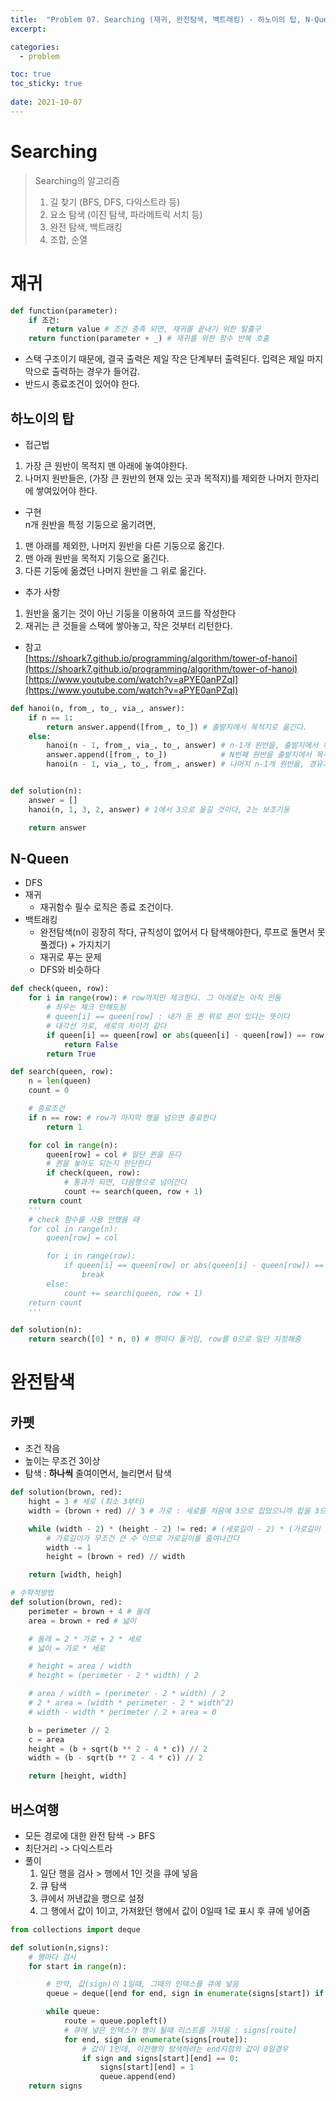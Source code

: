 ```yaml
---
title:  "Problem 07. Searching (재귀, 완전탐색, 백트래킹) - 하노이의 탑, N-Queen, 카펫, 버스여행"
excerpt:

categories:
  - problem

toc: true
toc_sticky: true
 
date: 2021-10-07
---
```


# Searching

> Searching의 알고리즘
> 
> 1.  길 찾기 (BFS, DFS, 다익스트라 등)
> 2.  요소 탐색 (이진 탐색, 파라메트릭 서치 등)
> 3.  완전 탐색, 백트래킹
> 4.  조합, 순열

# 재귀

```python
def function(parameter):
    if 조건:
        return value # 조건 충족 되면, 재귀를 끝내기 위한 탈출구
    return function(parameter + _) # 재귀를 위한 함수 반복 호출
```

-   스택 구조이기 때문에, 결국 출력은 제일 작은 단계부터 출력된다. 입력은 제일 마지막으로 출력하는 경우가 들어감.
-   반드시 종료조건이 있어야 한다.

## 하노이의 탑

-   접근법

1.  가장 큰 원반이 목적지 맨 아래에 놓여야한다.
2.  나머지 원반들은, (가장 큰 원반의 현재 있는 곳과 목적지)를 제외한 나머지 한자리에 쌓여있어야 한다.

-   구현  
    n개 원반을 특정 기둥으로 옮기려면,

1.  맨 아래를 제외한, 나머지 원반을 다른 기둥으로 옮긴다.
2.  맨 아래 원반을 목적지 기둥으로 옮긴다.
3.  다른 기둥에 옮겼던 나머지 원반을 그 위로 옮긴다.

-   추가 사항

1.  원반을 옮기는 것이 아닌 기둥을 이용하여 코드를 작성한다
2.  재귀는 큰 것들을 스택에 쌓아놓고, 작은 것부터 리턴한다.

-   참고  
    [https://shoark7.github.io/programming/algorithm/tower-of-hanoi](https://shoark7.github.io/programming/algorithm/tower-of-hanoi)  
    [https://www.youtube.com/watch?v=aPYE0anPZqI](https://www.youtube.com/watch?v=aPYE0anPZqI)

```python
def hanoi(n, from_, to_, via_, answer):
    if n == 1:
        return answer.append([from_, to_]) # 출발지에서 목적지로 옮긴다.
    else:
        hanoi(n - 1, from_, via_, to_, answer) # n-1개 원반을, 출발지에서 목적지로 옮긴다.
        answer.append([from_, to_])            # N번째 원반을 출발지에서 목적지로 옮긴다.
        hanoi(n - 1, via_, to_, from_, answer) # 나머지 n-1개 원반을, 경유기에서 출발지로 옮긴다.


def solution(n):
    answer = []
    hanoi(n, 1, 3, 2, answer) # 1에서 3으로 옮길 것이다, 2는 보조기둥

    return answer
```

## N-Queen

-   DFS
-   재귀
    -   재귀함수 필수 로직은 종료 조건이다.
-   백트래킹
    -   완전탐색(n이 굉장히 작다, 규칙성이 없어서 다 탐색해야한다, 루프로 돌면서 못풀겠다) + 가지치기
    -   재귀로 푸는 문제
    -   DFS와 비슷하다

```python
def check(queen, row):
    for i in range(row): # row까지만 체크한다. 그 아래로는 아직 안둠
        # 좌우는 체크 안해도됨
        # queen[i] == queen[row] : 내가 둔 퀸 위로 퀸이 있다는 뜻이다
        # 대각선 가로, 세로의 차이가 같다
        if queen[i] == queen[row] or abs(queen[i] - queen[row]) == row - i:
            return False
        return True

def search(queen, row):
    n = len(queen)
    count = 0

    # 종료조건
    if n == row: # row가 마지막 행을 넘으면 종료한다
        return 1

    for col in range(n):
        queen[row] = col # 일단 퀸을 둔다
        # 퀸을 놓아도 되는지 판단한다
        if check(queen, row):
            # 통과가 되면, 다음행으로 넘어간다
            count += search(queen, row + 1)
    return count
    '''
    # check 함수를 사용 안했을 때
    for col in range(n):
        queen[row] = col

        for i in range(row):
            if queen[i] == queen[row] or abs(queen[i] - queen[row]) == row - i:
                break
        else:
            count += search(queen, row + 1)
    return count
    '''

def solution(n):
    return search([0] * n, 0) # 행마다 둘거임, row를 0으로 일단 지정해줌
```

# 완전탐색

## 카펫

-   조건 작음
-   높이는 무조건 3이상
-   탐색 : **하나씩** 줄여이면서, 늘리면서 탐색

```python
def solution(brown, red):
    hight = 3 # 세로 (최소 3부터)
    width = (brown + red) // 3 # 가로 : 세로를 처음에 3으로 잡았으니까 합을 3으로 나누면 가로

    while (width - 2) * (height - 2) != red: # (세로길이 - 2) * (가로길이 - 2) == 빨간색 넓이
        # 가로길이가 무조건 큰 수 이므로 가로길이를 줄여나간다
        width -= 1
        height = (brown + red) // width

    return [width, heigh]
```

```python
# 수학적방법
def solution(brown, red):
    perimeter = brown + 4 # 둘레
    area = brown + red # 넓이

    # 둘레 = 2 * 가로 + 2 * 세로
    # 넓이 = 가로 * 세로

    # height = area / width
    # height = (perimeter - 2 * width) / 2

    # area / width = (perimeter - 2 * width) / 2
    # 2 * area = (width * perimeter - 2 * width^2)
    # width - width * perimeter / 2 + area = 0

    b = perimeter // 2
    c = area
    height = (b + sqrt(b ** 2 - 4 * c)) // 2
    width = (b - sqrt(b ** 2 - 4 * c)) // 2

    return [height, width]
```

## 버스여행

-   모든 경로에 대한 완전 탐색 -> BFS
-   최단거리 -> 다익스트라
-   풀이
    1.  일단 행을 검사 > 행에서 1인 것을 큐에 넣음
    2.  큐 탐색
    3.  큐에서 꺼낸값을 행으로 설정
    4.  그 행에서 값이 1이고, 가져왔던 행에서 값이 0일때 1로 표시 후 큐에 넣어줌

```python
from collections import deque

def solution(n,signs):
    # 행마다 검사
    for start in range(n):

        # 만약, 값(sign)이 1일때, 그때의 인덱스를 큐에 넣음 
        queue = deque([end for end, sign in enumerate(signs[start]) if sign])

        while queue:
            route = queue.popleft()
            # 큐에 넣은 인덱스가 행이 될때 리스트를 가져옴 : signs[route]
            for end, sign in enumerate(signs[route]):
                # 값이 1인데, 이전행의 탐색하려는 end지점의 값이 0일경우
                if sign and signs[start][end] == 0:
                    signs[start][end] = 1
                    queue.append(end)
    return signs
```